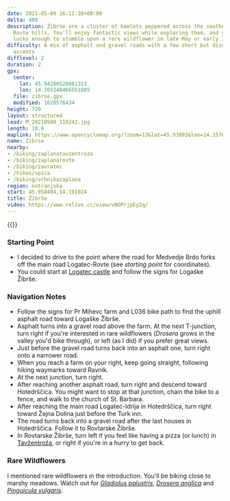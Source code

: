 ```yaml
---
date: 2021-05-09 16:11:30+00:00
delta: 400
description: Žibrše are a cluster of hamlets peppered across the southern edge of
  Rovte hills. You'll enjoy fantastic views while exploring them, and you might be
  lucky enough to stumble upon a rare wildflower in late May or early June.
difficulty: A mix of asphalt and gravel roads with a few short but disgustingly steep
  ascents
difflevel: 2
duration: 2
gpx:
  center:
    lat: 45.94280528881313
    lon: 14.165148466551805
  file: zibrse.gpx
  modified: 1620576434
height: 720
layout: structured
lead: M_20210509_110242.jpg
length: 18.6
maplink: https://www.opencyclemap.org/?zoom=13&lat=45.93893&lon=14.15764&layers=B0000
name: Zibrse
nearby:
- /biking/zaplanatavzentroza
- /biking/zaplanarovte
- /biking/zavratec
- /hikes/spica
- /biking/vrhnikazaplana
region: notranjska
start: 45.958404,14.191024
title: Žibrše
video: https://www.relive.cc/view/vNOPrjpEy2q/
---
```

{{<hike-details description="yes">}}

### Starting Point

* I decided to drive to the point where the road for Medvedje Brdo forks off the main road Logatec-Rovte (see *starting point* for coordinates).
* You could start at [Logatec castle](https://sl.wikipedia.org/wiki/Slika:Logatec_Castle.jpg) and follow the signs for Logaške Žibrše.

### Navigation Notes

* Follow the signs for Pr Mihevc farm and L036 bike path to find the uphill asphalt road toward Logaške Žibrše.
* Asphalt turns into a gravel road above the farm. At the next T-junction, turn right if you're interested in rare wildflowers (*Drosera* grows in the valley you'd bike through), or left (as I did) if you prefer great views.
* Just before the gravel road turns back into an asphalt one, turn right onto a narrower road.
* When you reach a farm on your right, keep going straight, following hiking waymarks toward Ravnik.
* At the next junction, turn right.
* After reaching another asphalt road, turn right and descend toward Hotedrščica. You might want to stop at that junction, chain the bike to a fence, and walk to the church of St. Barbara.
* After reaching the main road Logatec-Idrija in Hotedrščica, turn right toward Žejna Dolina just before the Turk inn.
* The road turns back into a gravel road after the last houses in Hotedrščica. Follow it to Rovtarske Žibrše.
* In Rovtarske Žibrše, turn left if you feel like having a pizza (or lunch) in [Tavžentroža](zaplanatavzentroza), or right if you're in a hurry to get back.

### Rare Wildflowers

I mentioned rare wildflowers in the introduction. You'll be biking close to marshy meadows. Watch out for *[Gladiolus palustris](../../flowers/gladioluspalustris/)*, *[Drosera anglica](../../flowers/droseraanglica/)* and *‌[Pinguicula vulgaris](../../flowers/pinguiculavulgaris/)*.
